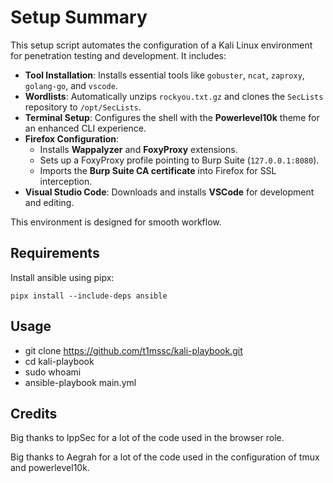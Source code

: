 # Setup Summary

This setup script automates the configuration of a Kali Linux environment for penetration testing and development. It includes:

- **Tool Installation**: Installs essential tools like `gobuster`, `ncat`, `zaproxy`, `golang-go`, and `vscode`.
- **Wordlists**: Automatically unzips `rockyou.txt.gz` and clones the `SecLists` repository to `/opt/SecLists`.
- **Terminal Setup**: Configures the shell with the **Powerlevel10k** theme for an enhanced CLI experience.
- **Firefox Configuration**: 
  - Installs **Wappalyzer** and **FoxyProxy** extensions.
  - Sets up a FoxyProxy profile pointing to Burp Suite (`127.0.0.1:8080`).
  - Imports the **Burp Suite CA certificate** into Firefox for SSL interception.
- **Visual Studio Code**: Downloads and installs **VSCode** for development and editing.

This environment is designed for smooth workflow.

## Requirements

Install ansible using pipx:
```
pipx install --include-deps ansible
```
## Usage
- git clone https://github.com/t1mssc/kali-playbook.git 
- cd kali-playbook
- sudo whoami
- ansible-playbook main.yml

## Credits

Big thanks to IppSec for a lot of the code used in the browser role.

Big thanks to Aegrah for a lot of the code used in the configuration of tmux and powerlevel10k.
